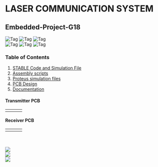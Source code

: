 # LASER COMMUNICATION SYSTEM
## Embedded-Project-G18

![Tag](https://img.shields.io/badge/PIC-16F84A-brightgreen) ![Tag](https://img.shields.io/static/v1?label=4-BIT&message=TRANSCEIVER&color=white) ![Tag](https://img.shields.io/static/v1?label=SCRIPT&message=ASSEMBLY&color=green&logo=assemblyscript)
<br>
![Tag](https://img.shields.io/static/v1?label=EE322&message=EMBEDDED_SYSTEM_DESIGN&color=blue) ![Tag](https://img.shields.io/static/v1?label=E17&message=DEEE&color=maroon) ![Tag](https://img.shields.io/static/v1?label=FoE&message=UoP&color=yellow)

### Table of Contents
1. [STABLE Code and Simulation File](/Code_Simulation_STABLE)
2. [Assembly scripts](/Code)
3. [Proteus simulation files](/Proteus%20simulation)
4. [PCB Design](/PCB%20Design)
5. [Documentation](/Documents)

<!-- #### Introduction
In Industrial applications, transmitting and receiving signals with higher precision and accuracy is the prime goal. For the embedded system project, we have designed a model to approach this using a laser beam. The system can transmit 4-bit simplex signals efficiently with a low-cost setup and display the received signal. To approach this, a transmitter and a receiver will be designed separately. For demonstration purposes, the transmitter is input with a 4-bit digital signal and the receiver displays the relevant signal. We aim to achieve this goal using two PIC16F84A microcontrollers for the hardware and Assembly language for scripting -->

#### Transmitter PCB
<table width="100%" border="0">
  <tr>    
  <td><img src="https://user-images.githubusercontent.com/55307326/134531536-d0318519-d3bf-46ff-807a-638c4e356521.png" alt="" align="left" /></td>
  <td><img src="https://user-images.githubusercontent.com/55307326/134531480-7342cf0c-960c-4d21-bdeb-188f7602c91e.png" alt="" align="center" /></td>
  <td><img src="https://user-images.githubusercontent.com/55307326/134531506-2bf8fc11-d03d-409b-8801-863f0258a889.png" alt="" align="right"/></td>
  </tr>
</table>

#### Receiver PCB
<table width="100%" border="0">
  <tr>    
  <td><img src="https://user-images.githubusercontent.com/55307326/134531603-97e9c1ff-15c2-4ce8-a1b3-2d0a2426c6a2.png" alt="" align="left" /></td>
  <td><img src="https://user-images.githubusercontent.com/55307326/134531558-1b82a744-8612-4819-9676-3db924886733.png" alt="" align="center" /></td>
  <td><img src="https://user-images.githubusercontent.com/55307326/134531580-21e15a21-f159-4a7f-9313-35eeceacf136.png" alt="" align="right"/></td>
  </tr>
</table>

<br><br>
<a href="https://www.linkedin.com/in/vanowarna/"><img src="https://img.shields.io/static/v1?label=Contributor&message=Vanodhya Warnasooriya&color=blue&logo=linkedin" /></a>
<br>
<a href="https://www.linkedin.com/in/sachith-wijesooriya-2750741b6/"><img src="https://img.shields.io/static/v1?label=Contributor&message=Sachith Wijesooriya&color=blue&logo=linkedin" /></a>
<br>
<a href="https://www.linkedin.com/in/pulasthi-perera-438928211/"><img src="https://img.shields.io/static/v1?label=Contributor&message=Pulasthi Perera&color=blue&logo=linkedin" /></a>
